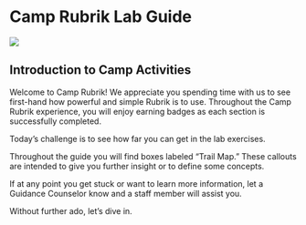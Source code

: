 # Camp Rubrik Lab Guide

![](https://lh6.googleusercontent.com/DycwjKXU9rnY3xvKSUMS8rxnJv3Y1j_MEUlFnJGBDj2crA_Jo4NwTim-fM1MF9GDFWrVwyU5yZPyve6f7Cehi2VqaC7ocu_rAneW_MaloYjYKOOlgfjkZNXQekTpEXKq5Nsox4j9)

## Introduction to Camp Activities

Welcome to Camp Rubrik! We appreciate you spending time with us to see first-hand how powerful and simple Rubrik is to use. Throughout the Camp Rubrik experience, you will enjoy earning badges as each section is successfully completed.

Today’s challenge is to see how far you can get in the lab exercises.

Throughout the guide you will find boxes labeled “Trail Map.” These callouts are intended to give you further insight or to define some concepts.

If at any point you get stuck or want to learn more information, let a Guidance Counselor know and a staff member will assist you.

Without further ado, let’s dive in.

